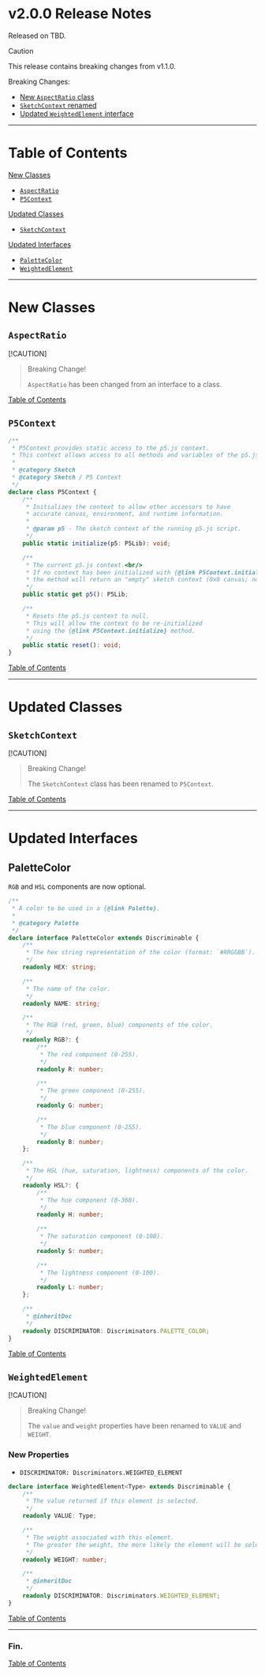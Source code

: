<!--suppress JSUnresolvedLibraryURL -->
<!-- Coolors Palette Widget -->
<script src="https://coolors.co/palette-widget/widget.js"></script>

<style>
  div.color-block {
      text-align: center;
  }

  .color-block {
      width: 100%;
      margin: 0;
      padding: 0.5em;
  }

  .black-pass {
      color: black;
  }

  .white-pass {
      color: white;
  }
</style>

# v2.0.0 Release Notes

Released on TBD.

> [!CAUTION]
> This release contains breaking changes from v1.1.0.
>
> Breaking Changes:
> - [New `AspectRatio` class](#aspectratio)
> - [`SketchContext` renamed](#sketchcontext)
> - [Updated `WeightedElement` interface](#weightedelement)

----

# Table of Contents

[New Classes](#new-classes)
- [`AspectRatio`](#aspectratio)
- [`P5Context`](#p5context)

[Updated Classes](#updated-classes)
- [`SketchContext`](#sketchcontext)

[Updated Interfaces](#updated-interfaces)
- [`PaletteColor`](#palettecolor)
- [`WeightedElement`](#weightedelement)

----

# New Classes

## `AspectRatio`

[!CAUTION]
> Breaking Change!
> 
> `AspectRatio` has been changed from an interface to a class.

[Table of Contents](#table-of-contents)

## `P5Context`

```typescript
/**
 * P5Context provides static access to the p5.js context.
 * This context allows access to all methods and variables of the p5.js library.
 *
 * @category Sketch
 * @category Sketch / P5 Context
 */
declare class P5Context {
    /**
     * Initializes the context to allow other accessors to have
     * accurate canvas, environment, and runtime information.
     *
     * @param p5 - The sketch context of the running p5.js script.
     */
    public static initialize(p5: P5Lib): void;

    /**
     * The current p5.js context.<br/>
     * If no context has been initialized with {@link P5Context.initialize},
     * the method will return an "empty" sketch context (0x0 canvas; no loop).
     */
    public static get p5(): P5Lib;

    /**
     * Resets the p5.js context to null.
     * This will allow the context to be re-initialized
     * using the {@link P5Context.initialize} method.
     */
    public static reset(): void;
}
```

[Table of Contents](#table-of-contents)

----

# Updated Classes

## `SketchContext`

[!CAUTION]
> Breaking Change!
>
> The `SketchContext` class has been renamed to `P5Context`.

[Table of Contents](#table-of-contents)

----

# Updated Interfaces

## PaletteColor

`RGB` and `HSL` components are now optional.

```typescript
/**
 * A color to be used in a {@link Palette}.
 *
 * @category Palette
 */
declare interface PaletteColor extends Discriminable {
    /**
     * The hex string representation of the color (format: `#RRGGBB`).
     */
    readonly HEX: string;

    /**
     * The name of the color.
     */
    readonly NAME: string;

    /**
     * The RGB (red, green, blue) components of the color.
     */
    readonly RGB?: {
        /**
         * The red component (0-255).
         */
        readonly R: number;

        /**
         * The green component (0-255).
         */
        readonly G: number;

        /**
         * The blue component (0-255).
         */
        readonly B: number;
    };

    /**
     * The HSL (hue, saturation, lightness) components of the color.
     */
    readonly HSL?: {
        /**
         * The hue component (0-360).
         */
        readonly H: number;

        /**
         * The saturation component (0-100).
         */
        readonly S: number;

        /**
         * The lightness component (0-100).
         */
        readonly L: number;
    };

    /**
     * @inheritDoc
     */
    readonly DISCRIMINATOR: Discriminators.PALETTE_COLOR;
}
```

[Table of Contents](#table-of-contents)

## `WeightedElement`

[!CAUTION]
> Breaking Change!
>
> The `value` and `weight` properties have been renamed to `VALUE` and `WEIGHT`.

### New Properties
- `DISCRIMINATOR: Discriminators.WEIGHTED_ELEMENT`

```typescript
declare interface WeightedElement<Type> extends Discriminable {
    /**
     * The value returned if this element is selected.
     */
    readonly VALUE: Type;

    /**
     * The weight associated with this element.
     * The greater the weight, the more likely the element will be selected.
     */
    readonly WEIGHT: number;

    /**
     * @inheritDoc
     */
    readonly DISCRIMINATOR: Discriminators.WEIGHTED_ELEMENT;
}
```

[Table of Contents](#table-of-contents)

----

### Fin.

[Table of Contents](#table-of-contents)
